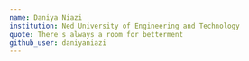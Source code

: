 ```yaml
---
name: Daniya Niazi
institution: Ned University of Engineering and Technology
quote: There's always a room for betterment
github_user: daniyaniazi
---
```

